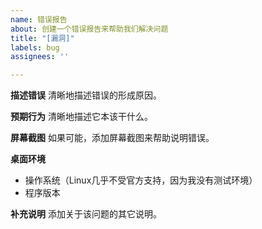 ```yaml
---
name: 错误报告
about: 创建一个错误报告来帮助我们解决问题
title: "[漏洞]"
labels: bug
assignees: ''

---
```


**描述错误**
清晰地描述错误的形成原因。

**预期行为**
清晰地描述它本该干什么。

**屏幕截图**
如果可能，添加屏幕截图来帮助说明错误。

**桌面环境**
 - 操作系统（Linux几乎不受官方支持，因为我没有测试环境）
 - 程序版本

**补充说明**
添加关于该问题的其它说明。
